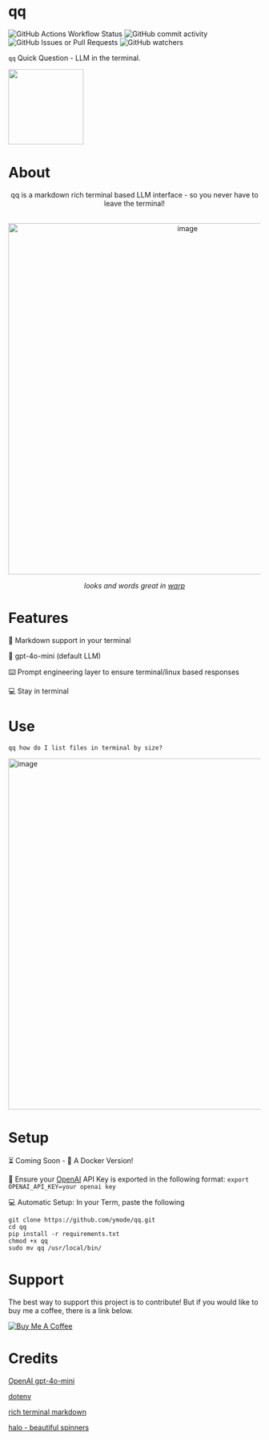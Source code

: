 # qq
![GitHub Actions Workflow Status](https://img.shields.io/github/actions/workflow/status/ymode/qq/pylint.yml)
![GitHub commit activity](https://img.shields.io/github/commit-activity/m/ymode/qq) ![GitHub Issues or Pull Requests](https://img.shields.io/github/issues/ymode/qq) ![GitHub watchers](https://img.shields.io/github/watchers/ymode/qq)



```qq``` Quick Question - LLM in the terminal.

<img src="https://github.com/user-attachments/assets/60dce499-561a-4ad0-b98a-67adaaf48e3a" width="150"/>

# About

<div align="center">
  

qq is a markdown rich terminal based LLM interface - so you never have to leave the terminal!

<br>

  
<img width="700" alt="image" src="https://github.com/user-attachments/assets/1d6b7cd4-f927-4240-8a23-54725989a6d7">
 
   
   _looks and words great in [warp](https://www.warp.dev)_
   
 </div>


# Features

🎨 Markdown support in your terminal

🧠 gpt-4o-mini (default LLM)

⌨️ Prompt engineering layer to ensure terminal/linux based responses

💻 Stay in terminal

# Use
```qq how do I list files in terminal by size?```

<img width="700" alt="image" src="https://github.com/user-attachments/assets/11c9a1b5-0aad-4de7-97ac-d6c635c3645a">




# Setup

⏳ Coming Soon - 🐳 A Docker Version! 

🔑 Ensure your [OpenAI](https://openai.com/api/) API Key is exported in the following format: ```export OPENAI_API_KEY=your openai key```

💻 Automatic Setup: In your Term, paste the following

```export OPENAI_API_KEY=your OpenAI API key
git clone https://github.com/ymode/qq.git
cd qq
pip install -r requirements.txt
chmod +x qq
sudo mv qq /usr/local/bin/
```


# Support
The best way to support this project is to contribute! But if you would like to buy me a coffee, there is a link below.

[![Buy Me A Coffee](https://www.buymeacoffee.com/assets/img/custom_images/orange_img.png)](https://www.buymeacoffee.com/ymode)

# Credits

[OpenAI gpt-4o-mini](https://openai.com/index/gpt-4o-mini-advancing-cost-efficient-intelligence/)

[dotenv](https://github.com/motdotla/dotenv)

[rich terminal markdown](https://github.com/Textualize/rich)

[halo - beautiful spinners](https://github.com/manrajgrover/halo)
